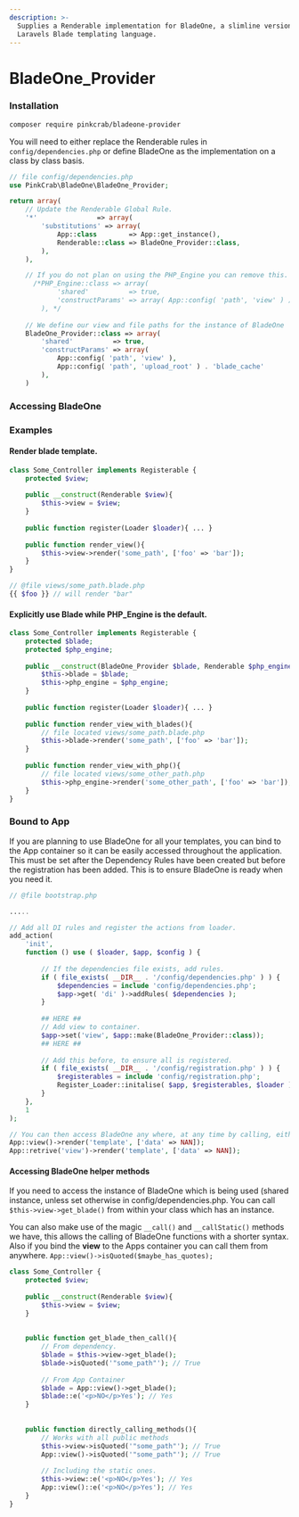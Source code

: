 ```yaml
---
description: >-
  Supplies a Renderable implementation for BladeOne, a slimline version of
  Laravels Blade templating language.
---
```


# BladeOne\_Provider

### Installation

```bash
composer require pinkcrab/bladeone-provider
```

You will need to either replace the Renderable rules in `config/dependencies.php` or define BladeOne as the implementation on a class by class basis.

```php
// file config/dependencies.php
use PinkCrab\BladeOne\BladeOne_Provider;

return array(
	// Update the Renderable Global Rule.
	'*'               => array(
		'substitutions' => array(
			App::class        => App::get_instance(),
			Renderable::class => BladeOne_Provider::class,
		),
	),

    // If you do not plan on using the PHP_Engine you can remove this. 
	  /*PHP_Engine::class => array(
			'shared'          => true,
			'constructParams' => array( App::config( 'path', 'view' ) ),
		), */
		
    // We define our view and file paths for the instance of BladeOne
    BladeOne_Provider::class => array(
		'shared'          => true,
		'constructParams' => array( 
			App::config( 'path', 'view' ), 
			App::config( 'path', 'upload_root' ) . 'blade_cache' 
		),
	)
```

### Accessing BladeOne

### Examples

#### Render blade template.

```php
class Some_Controller implements Registerable {
    protected $view;
    
    public __construct(Renderable $view){
        $this->view = $view;
    }
    
    public function register(Loader $loader){ ... } 
    
    public function render_view(){
        $this->view->render('some_path', ['foo' => 'bar']);
    }
}

// @file views/some_path.blade.php
{{ $foo }} // will render "bar"
```

#### Explicitly use Blade while PHP\_Engine is the default.

```php
class Some_Controller implements Registerable {
    protected $blade;
    protected $php_engine;
    
    public __construct(BladeOne_Provider $blade, Renderable $php_engine ){
        $this->blade = $blade;
        $this->php_engine = $php_engine;
    }
    
    public function register(Loader $loader){ ... } 
    
    public function render_view_with_blades(){
        // file located views/some_path.blade.php
        $this->blade->render('some_path', ['foo' => 'bar']);
    }
    
    public function render_view_with_php(){
        // file located views/some_other_path.php
        $this->php_engine->render('some_other_path', ['foo' => 'bar']);
    }
}
```

### Bound to App

If you are planning to use BladeOne for all your templates, you can bind to the App container so it can be easily accessed throughout the application. This must be set after the Dependency Rules have been created but before the registration has been added. This is to ensure BladeOne is ready when you need it.

```php
// @file bootstrap.php

.....

// Add all DI rules and register the actions from loader.
add_action(
	'init',
	function () use ( $loader, $app, $config ) {
	
		// If the dependencies file exists, add rules.
		if ( file_exists( __DIR__ . '/config/dependencies.php' ) ) {
			$dependencies = include 'config/dependencies.php';
			$app->get( 'di' )->addRules( $dependencies );
		}
		
		## HERE ##
		// Add view to container. 
		$app->set('view', $app::make(BladeOne_Provider::class));
		## HERE ##
		
		// Add this before, to ensure all is registered.
		if ( file_exists( __DIR__ . '/config/registration.php' ) ) {
			$registerables = include 'config/registration.php';
			Register_Loader::initalise( $app, $registerables, $loader );
		}
	},
	1
);

// You can then access BladeOne any where, at any time by calling, either
App::view()->render('template', ['data' => NAN]);
App::retrive('view')->render('template', ['data' => NAN]);
```

#### Accessing BladeOne helper methods

If you need to access the instance of BladeOne which is being used \(shared instance, unless set otherwise in config/dependencies.php. You can call `$this->view->get_blade()` from within your class which has an instance.

You can also make use of the magic `__call()` and `__callStatic()` methods we have, this allows the calling of BladeOne functions with a shorter syntax. Also if you bind the **view** to the Apps container you can call them from anywhere. `App::view()->isQuoted($maybe_has_quotes);`

```php
class Some_Controller {
    protected $view;
    
    public __construct(Renderable $view){
        $this->view = $view;
    }
    
    
    public function get_blade_then_call(){
        // From dependency.
        $blade = $this->view->get_blade();
        $blade->isQuoted('"some_path"'); // True
        
        // From App Container
        $blade = App::view()->get_blade();
        $blade::e('<p>NO</p>Yes'); // Yes
    }
    
    
    public function directly_calling_methods(){
        // Works with all public methods
        $this->view->isQuoted('"some_path"'); // True
        App::view()->isQuoted('"some_path"'); // True
        
        // Including the static ones.
        $this->view::e('<p>NO</p>Yes'); // Yes
        App::view()::e('<p>NO</p>Yes'); // Yes
    }
}
```

